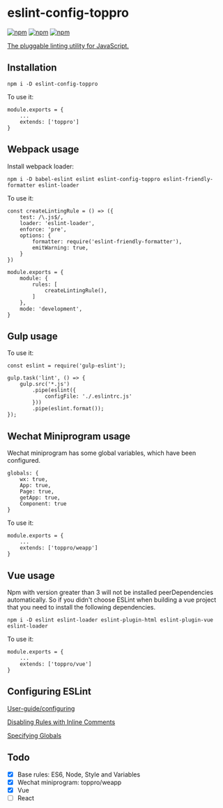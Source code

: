 # eslint-config-toppro

[![npm](https://img.shields.io/badge/license-MIT-yellowgreen.svg)]()
[![npm](https://img.shields.io/badge/node-%3E%3D8-blue.svg)]()
[![npm](https://img.shields.io/badge/npm-v6.4.1-yellow.svg)]()

[The pluggable linting utility for JavaScript.](https://eslint.org/)

## Installation

```
npm i -D eslint-config-toppro
```

To use it:

```
module.exports = {
    ...
    extends: ['toppro']
}
```

## Webpack usage

Install webpack loader:

```
npm i -D babel-eslint eslint eslint-config-toppro eslint-friendly-formatter eslint-loader
```

To use it:

```
const createLintingRule = () => ({
    test: /\.js$/,
    loader: 'eslint-loader',
    enforce: 'pre',
    options: {
        formatter: require('eslint-friendly-formatter'),
        emitWarning: true,
    }
})

module.exports = {
    module: {
        rules: [
            createLintingRule(),
        ]
    },
    mode: 'development',
}
```

## Gulp usage

To use it:

```
const eslint = require('gulp-eslint');

gulp.task('lint', () => {
    gulp.src('*.js')
        .pipe(eslint({
            configFile: './.eslintrc.js'
        }))
        .pipe(eslint.format());
});
```

## Wechat Miniprogram usage

Wechat miniprogram has some global variables, which have been configured.

```
globals: {
    wx: true,
    App: true,
    Page: true,
    getApp: true,
    Component: true
}
```

To use it:

```
module.exports = {
    ...
    extends: ['toppro/weapp']
}
```

## Vue usage

Npm with version greater than 3 will not be installed peerDependencies automatically. So if you didn't choose ESLint when building a vue project that you need to install the following dependencies.

```
npm i -D eslint eslint-loader eslint-plugin-html eslint-plugin-vue eslint-loader
```

To use it:

```
module.exports = {
    ...
    extends: ['toppro/vue']
}
```

## Configuring ESLint

[User-guide/configuring](https://eslint.org/docs/user-guide/configuring)

[Disabling Rules with Inline Comments](https://eslint.org/docs/user-guide/configuring#disabling-rules-with-inline-comments)

[Specifying Globals](https://eslint.org/docs/user-guide/configuring#specifying-globals)

## Todo

- [X] Base rules: ES6, Node, Style and Variables
- [X] Wechat miniprogram: toppro/weapp
- [x] Vue
- [ ] React
